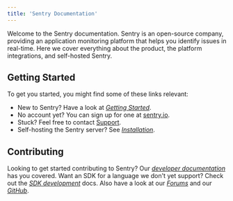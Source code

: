 ```yaml
---
title: 'Sentry Documentation'
---
```


Welcome to the Sentry documentation. Sentry is an open-source company, providing an application monitoring platform that helps you identify issues in real-time. Here we cover everything about the product, the platform integrations, and self-hosted Sentry.

## Getting Started

To get you started, you might find some of these links relevant:

- New to Sentry? Have a look at [_Getting Started_](/error-reporting/quickstart/).
- No account yet? You can sign up for one at [sentry.io](https://sentry.io/signup/).
- Stuck? Feel free to contact [Support](/support/).
- Self-hosting the Sentry server? See [_Installation_](https://github.com/getsentry/onpremise).

## Contributing

Looking to get started contributing to Sentry? Our [_developer documentation_](https://develop.sentry.dev) has you covered. Want an SDK for a language we don't yet support? Check out the [_SDK development_](https://develop.sentry.dev/sdk/overview/) docs. Also
have a look at our [_Forums_](https://forum.sentry.io/) and our [_GitHub_](https://github.com/getsentry).
